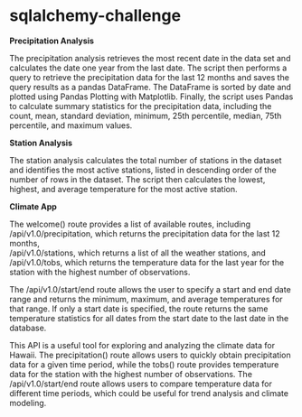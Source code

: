 # sqlalchemy-challenge

<b>Precipitation Analysis</b>

The precipitation analysis retrieves the most recent date in the data set and calculates the date one year from the last date. The script then performs a query to retrieve the precipitation data for the last 12 months and saves the query results as a pandas DataFrame. The DataFrame is sorted by date and plotted using Pandas Plotting with Matplotlib. Finally, the script uses Pandas to calculate summary statistics for the precipitation data, including the count, mean, standard deviation, minimum, 25th percentile, median, 75th percentile, and maximum values.


<b>Station Analysis</b>

The station analysis calculates the total number of stations in the dataset and identifies the most active stations, listed in descending order of the number of rows in the dataset. The script then calculates the lowest, highest, and average temperature for the most active station.


<b>Climate App</b>

The welcome() route provides a list of available routes, including <br>
/api/v1.0/precipitation, which returns the precipitation data for the last 12 months,  <br>
/api/v1.0/stations, which returns a list of all the weather stations, and  <br>
/api/v1.0/tobs, which returns the temperature data for the last year for the station with the highest number of observations.

The /api/v1.0/start/end route allows the user to specify a start and end date range and returns the minimum, maximum, and average temperatures for that range. If only a start date is specified, the route returns the same temperature statistics for all dates from the start date to the last date in the database.

This API is a useful tool for exploring and analyzing the climate data for Hawaii. The precipitation() route allows users to quickly obtain precipitation data for a given time period, while the tobs() route provides temperature data for the station with the highest number of observations. The /api/v1.0/start/end route allows users to compare temperature data for different time periods, which could be useful for trend analysis and climate modeling.
